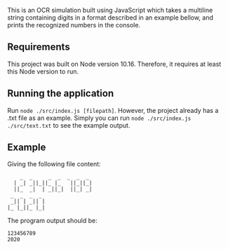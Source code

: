 This is an OCR simulation built using JavaScript which takes a multiline string containing digits in a format described in an example bellow, and prints the recognized numbers in the console.

## Requirements

This project was built on Node version 10.16. Therefore, it requires at least this Node version to run.

## Running the application

Run `node ./src/index.js [filepath]`. However, the project already has a .txt file as an example. Simply you can run `node ./src/index.js  ./src/text.txt` to see the example output.

## Example

Giving the following file content:

```
    _  _     _  _  _  _  _ 
  | _| _||_||_ |_   ||_||_|
  ||_  _|  | _||_|  ||_| _|
 _  _  _  _ 
 _|| | _|| |
|_ |_||_ |_|
```

The program output should be:

```
123456789
2020
```

